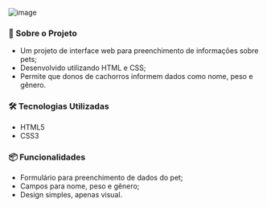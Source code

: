 ![image](https://github.com/user-attachments/assets/eb65a214-8bd1-4e11-9e56-5e6fcb524ae6)


### 📂 Sobre o Projeto

* Um projeto de interface web para preenchimento de informações sobre pets;
* Desenvolvido utilizando HTML e CSS;
* Permite que donos de cachorros informem dados como nome, peso e gênero.
  
### 🛠 Tecnologias Utilizadas

* HTML5
* CSS3
  
### 📦 Funcionalidades

* Formulário para preenchimento de dados do pet;
* Campos para nome, peso e gênero;
* Design simples, apenas visual.
  

